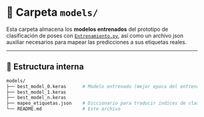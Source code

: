 # 📂 Carpeta `models/`

Esta carpeta almacena los **modelos entrenados** del prototipo de clasificación de poses con [`Entrenamiento.py`](../scripts/Entrenamiento.py), así como un archivo json auxiliar necesarios para mapear las predicciones a sus etiquetas reales.

---

## 📁 Estructura interna

```bash
models/
├── best_model_0.keras      # Modelo entrenado (mejor epoca del entrenamiento 0)
├── best_model_1.keras      
├── best_model_n.keras     
├── mapeo_etiquetas.json    # Diccionario para traducir índices de clase a nombres de poses
└── README.md               # Este archivo
```
